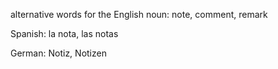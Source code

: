 alternative words for the English noun: note, comment, remark

Spanish: la nota,  las notas

German: Notiz, Notizen

